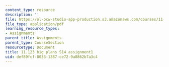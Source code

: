 ```yaml
---
content_type: resource
description: ''
file: https://ol-ocw-studio-app-production.s3.amazonaws.com/courses/11-123-big-plans-and-mega-urban-landscapes-spring-2014/def89fcf80331387ce729a8862b7a3c4_MIT11_123S14_assignment1.pdf
file_type: application/pdf
learning_resource_types:
- Assignments
parent_title: Assignments
parent_type: CourseSection
resourcetype: Document
title: 11.123 big plans S14 assignment1
uid: def89fcf-8033-1387-ce72-9a8862b7a3c4
---
```

